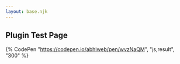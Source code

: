 ```yaml
---
layout: base.njk
---
```


## Plugin Test Page

{% CodePen "https://codepen.io/abhiweb/pen/wvzNaQM", "js,result", "300" %}
